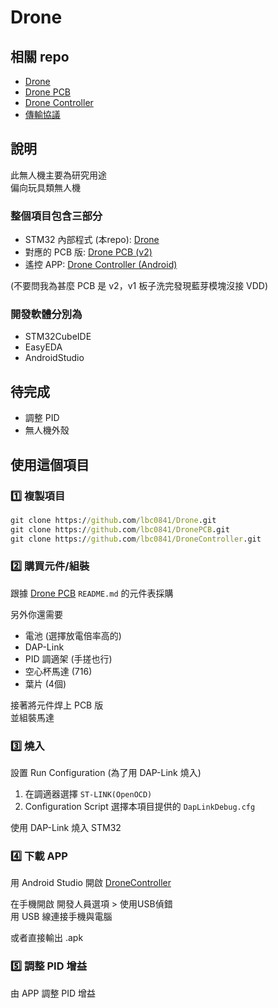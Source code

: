 # Drone

## 相關 repo

- [Drone](https://github.com/lbc0841/Drone)
- [Drone PCB](https://github.com/lbc0841/DronePCB)
- [Drone Controller](https://github.com/lbc0841/DroneController)
- [傳輸協議](PROTOCOL.md)

## 說明

此無人機主要為研究用途<br>
偏向玩具類無人機

### 整個項目包含三部分

- STM32 內部程式 (本repo): [Drone](https://github.com/lbc0841/Drone)
- 對應的 PCB 版: [Drone PCB (v2)](https://github.com/lbc0841/DronePCB)
- 遙控 APP: [Drone Controller (Android)](https://github.com/lbc0841/DroneController)

(不要問我為甚麼 PCB 是 v2，v1 板子洗完發現藍芽模塊沒接 VDD)

### 開發軟體分別為

- STM32CubeIDE
- EasyEDA
- AndroidStudio

## 待完成

- 調整 PID
- 無人機外殼

## 使用這個項目

### 1️⃣ 複製項目

```cmd
git clone https://github.com/lbc0841/Drone.git
git clone https://github.com/lbc0841/DronePCB.git
git clone https://github.com/lbc0841/DroneController.git
```

### 2️⃣ 購買元件/組裝

跟據 [Drone PCB](https://github.com/lbc0841/DronePCB) `README.md` 的元件表採購

另外你還需要

- 電池 (選擇放電倍率高的)
- DAP-Link
- PID 調適架 (手搓也行)
- 空心杯馬達 (716)
- 葉片 (4個)

接著將元件焊上 PCB 版<br>
並組裝馬達

### 3️⃣ 燒入

設置 Run Configuration (為了用 DAP-Link 燒入)

1. 在調適器選擇 `ST-LINK(OpenOCD)`
2. Configuration Script 選擇本項目提供的 `DapLinkDebug.cfg`

使用 DAP-Link 燒入 STM32

### 4️⃣ 下載 APP

用 Android Studio 開啟 [DroneController](https://github.com/lbc0841/DroneController)<br>

在手機開啟 開發人員選項 > 使用USB偵錯<br>
用 USB 線連接手機與電腦

或者直接輸出 .apk

### 5️⃣ 調整 PID 增益

由 APP 調整 PID 增益
